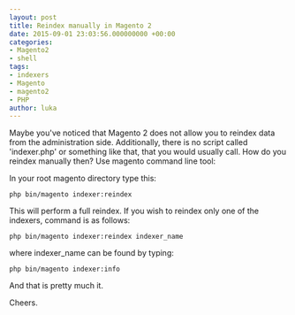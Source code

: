 ```yaml
---
layout: post
title: Reindex manually in Magento 2
date: 2015-09-01 23:03:56.000000000 +00:00
categories:
- Magento2
- shell
tags:
- indexers
- Magento
- magento2
- PHP
author: luka
---
```

Maybe you've noticed that Magento 2 does not allow you to reindex data from the administration side. Additionally, there is no script called 'indexer.php' or something like that, that you would usually call. How do you reindex manually then? Use magento command line tool:

In your root magento directory type this:

    php bin/magento indexer:reindex

This will perform a full reindex. If you wish to reindex only one of the indexers, command is as follows:

    php bin/magento indexer:reindex indexer_name

where indexer_name can be found by typing:

    php bin/magento indexer:info

And that is pretty much it.

Cheers.